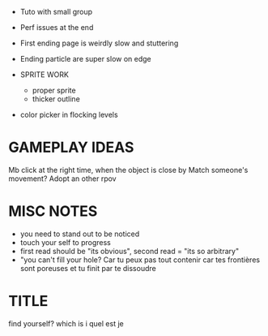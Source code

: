 
* Tuto with small group

* Perf issues at the end
* First ending page is weirdly slow and stuttering
* Ending particle are super slow on edge 

* SPRITE WORK
    * proper sprite
    * thicker outline

* color picker in flocking levels

# GAMEPLAY IDEAS
Mb click at the right time, when the object is close by 
Match someone's movement? Adopt an other rpov 


# MISC NOTES
* you need to stand out to be noticed
* touch your self to progress
* first read should be "its obvious", second read = "its so arbitrary"
* "you can't fill your hole? Car tu peux pas tout contenir car tes frontières sont poreuses et tu finit par te dissoudre 


# TITLE

find yourself?
which is i
quel est je
